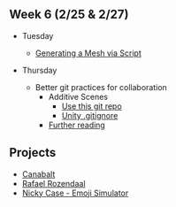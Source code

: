 ## Week 6 (2/25 & 2/27)

+ Tuesday
  + [Generating a Mesh via Script](meshgen.md)

+ Thursday
  + Better git practices for collaboration
    + Additive Scenes
      + [Use this git repo](https://github.com/prismspecs/ve-test)
      + [Unity .gitignore](https://github.com/github/gitignore/blob/master/Unity.gitignore)
    + [Further reading](https://maryspantheon.com/additive-scenes-bit-by-bit/)

## Projects

+ [Canabalt](http://adamatomic.com/canabalt/)
+ [Rafael Rozendaal](https://www.newrafael.com/websites/)
+ [Nicky Case - Emoji Simulator](https://ncase.me/sim/)
